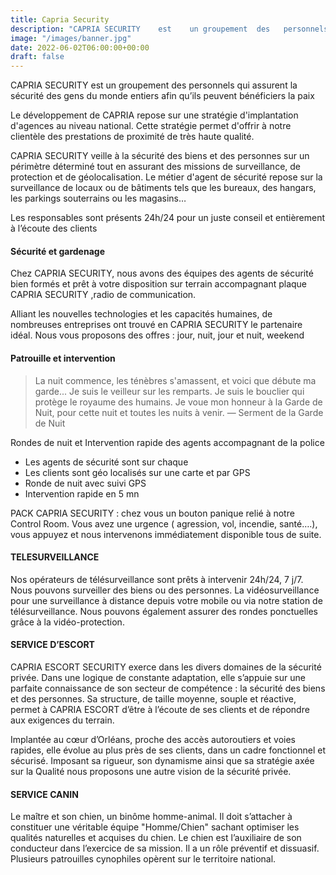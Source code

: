 ```yaml
---
title: Capria Security
description: "CAPRIA SECURITY    est    un groupement  des   personnels qui assurent la sécurité des gens du monde entiers afin qu’ils peuvent bénéficiers la paix."
image: "/images/banner.jpg"
date: 2022-06-02T06:00:00+00:00
draft: false
---
```


CAPRIA SECURITY    est    un groupement  des   personnels qui assurent la sécurité des gens du monde entiers afin qu’ils peuvent bénéficiers la paix 

Le développement de CAPRIA repose sur une stratégie d'implantation d'agences au niveau national. Cette stratégie permet d'offrir à notre clientèle des prestations de proximité de très haute qualité.   

CAPRIA  SECURITY veille à la sécurité des biens et des personnes sur un périmètre déterminé tout en assurant des missions de surveillance, de protection et   de   géolocalisation. Le métier d'agent de sécurité repose sur la surveillance de locaux ou de bâtiments tels que les bureaux, des hangars, les parkings souterrains ou les magasins…

Les responsables sont présents 24h/24 pour un juste conseil et entièrement à l’écoute des clients

#### Sécurité et  gardenage

Chez CAPRIA   SECURITY, nous   avons  des   équipes  des  agents de sécurité  bien  formés  et  prêt  à  votre  disposition   sur   terrain  accompagnant  plaque CAPRIA   SECURITY ,radio   de communication.

Alliant les nouvelles technologies et les capacités humaines, de nombreuses entreprises ont trouvé en CAPRIA  SECURITY le partenaire idéal.
Nous vous proposons  des offres : jour,  nuit, jour  et nuit, weekend

#### Patrouille et  intervention

> La nuit commence, les ténèbres s'amassent, et voici que débute ma garde... Je suis le veilleur sur les remparts. Je suis le bouclier qui protège le royaume des humains. Je voue mon honneur à la Garde de Nuit, pour cette nuit et toutes les nuits à venir.
— Serment de la Garde de Nuit 

Rondes de nuit et Intervention rapide des  agents accompagnant  de la police 
- Les agents de sécurité sont sur chaque 
- Les clients sont géo localisés sur une carte et par GPS
- Ronde de nuit avec suivi GPS
- Intervention rapide en 5 mn

PACK   CAPRIA   SECURITY   : chez   vous    un bouton   panique   relié   à  notre    Control  Room.   Vous   avez  une urgence    (   agression, vol,  incendie, santé….),   vous  appuyez   et nous   intervenons   immédiatement disponible tous de suite.

#### TELESURVEILLANCE

Nos opérateurs de télésurveillance sont prêts à intervenir 24h/24, 7 j/7. Nous pouvons surveiller des biens ou des personnes. La vidéosurveillance pour une surveillance à distance depuis votre mobile ou via notre station de télésurveillance. Nous pouvons également assurer des rondes ponctuelles grâce à la vidéo-protection.

#### SERVICE  D’ESCORT

CAPRIA ESCORT SECURITY exerce dans les divers domaines de la sécurité privée. Dans une logique de constante adaptation, elle s’appuie sur une parfaite connaissance de son secteur de compétence : la sécurité des biens et des personnes.  Sa structure, de taille moyenne, souple et réactive,  permet à CAPRIA ESCORT d’être à l’écoute de ses clients et de répondre aux exigences du terrain. 

Implantée au cœur d’Orléans, proche des accès autoroutiers et voies rapides, elle évolue au plus près de ses clients, dans un cadre fonctionnel et sécurisé. Imposant sa rigueur, son dynamisme ainsi que sa stratégie axée sur la Qualité nous proposons une autre vision de la sécurité privée. 

#### SERVICE CANIN

Le maître et son chien, un binôme homme-animal. Il doit s’attacher à constituer une véritable équipe "Homme/Chien" sachant optimiser les qualités naturelles et acquises du chien. Le chien est l’auxiliaire de son conducteur dans l’exercice de sa mission. Il a un rôle préventif et dissuasif. Plusieurs patrouilles cynophiles opèrent sur le territoire national.